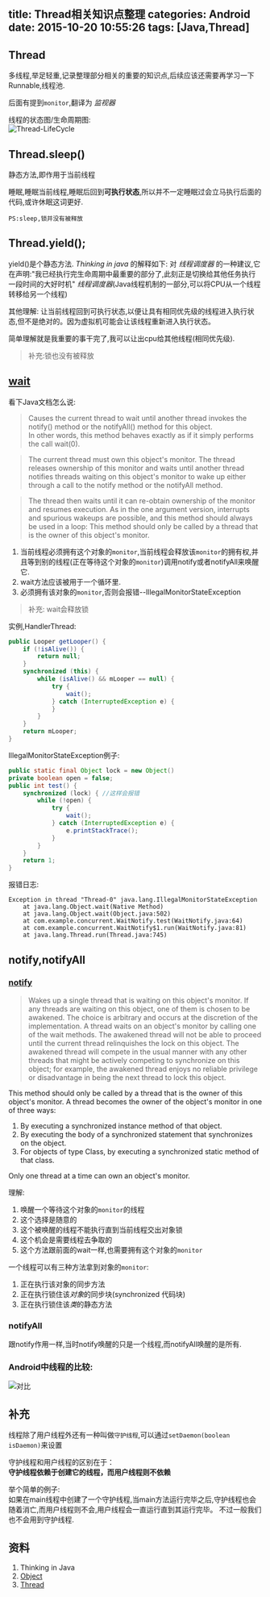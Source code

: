 title: Thread相关知识点整理
categories: Android
date: 2015-10-20 10:55:26
tags: [Java,Thread]
---

## Thread

多线程,举足轻重,记录整理部分相关的重要的知识点,后续应该还需要再学习一下Runnable,线程池.  

后面有提到`monitor`,翻译为 *监视器*  

线程的状态图/生命周期图:  
![Thread-LifeCycle](http://ww3.sinaimg.cn/large/98900c07gw1exchm7aydej20lm0erdhk.jpg)

<!-- more -->

## Thread.sleep()
静态方法,即作用于当前线程

睡眠,睡眠当前线程,睡眠后回到**可执行状态**,所以并不一定睡眠过会立马执行后面的代码,或许休眠这词更好.  

    PS:sleep,锁并没有被释放

## Thread.yield();

yield()是个静态方法.
*Thinking in java* 的解释如下:
对 *线程调度器* 的一种建议,它在声明:"我已经执行完生命周期中最重要的部分了,此刻正是切换给其他任务执行一段时间的大好时机"
    *线程调度器*(Java线程机制的一部分,可以将CPU从一个线程转移给另一个线程)

其他理解:
让当前线程回到可执行状态,以便让具有相同优先级的线程进入执行状态,但不是绝对的。因为虚拟机可能会让该线程重新进入执行状态。

简单理解就是我重要的事干完了,我可以让出cpu给其他线程(相同优先级).

> 补充:锁也没有被释放  


## [wait](https://docs.oracle.com/javase/7/docs/api/java/lang/Object.html#wait())

看下Java文档怎么说:  
> Causes the current thread to wait until another thread invokes the notify() method or the notifyAll() method for this object.  
 In other words, this method behaves exactly as if it simply performs the call wait(0).

> The current thread must own this object's monitor. The thread releases ownership of this monitor and waits until another thread notifies threads waiting on this object's monitor to wake up either through a call to the notify method or the notifyAll method.

> The thread then waits until it can re-obtain ownership of the monitor and resumes execution.
As in the one argument version, interrupts and spurious wakeups are possible, and this method should always be used in a loop:
This method should only be called by a thread that is the owner of this object's monitor.

1. 当前线程必须拥有这个对象的`monitor`,当前线程会释放该`monitor`的拥有权,并且等到别的线程(正在等待这个对象的`monitor`)调用notify或者notifyAll来唤醒它.  
2. wait方法应该被用于一个循环里.
3. 必须拥有该对象的`monitor`,否则会报错--IllegalMonitorStateException

> 补充: wait会释放锁

实例,HandlerThread:  
```Java
public Looper getLooper() {
    if (!isAlive()) {
        return null;
    }
    synchronized (this) {
        while (isAlive() && mLooper == null) {
            try {
                wait();
            } catch (InterruptedException e) {
            }
        }
    }
    return mLooper;
}
```

IllegalMonitorStateException例子:
```Java
public static final Object lock = new Object()
private boolean open = false;
public int test() {
    synchronized (lock) { //这样会报错
        while (!open) {
            try {
                wait();
            } catch (InterruptedException e) {
                e.printStackTrace();
            }
        }
    }
    return 1;
}
```

报错日志:  
```
Exception in thread "Thread-0" java.lang.IllegalMonitorStateException
	at java.lang.Object.wait(Native Method)
	at java.lang.Object.wait(Object.java:502)
	at com.example.concurrent.WaitNotify.test(WaitNotify.java:64)
	at com.example.concurrent.WaitNotify$1.run(WaitNotify.java:81)
	at java.lang.Thread.run(Thread.java:745)
```


## notify,notifyAll

### [notify](https://docs.oracle.com/javase/7/docs/api/java/lang/Object.html#notify())

> Wakes up a single thread that is waiting on this object's monitor.
If any threads are waiting on this object, one of them is chosen to be awakened.
The choice is arbitrary and occurs at the discretion of the implementation.
A thread waits on an object's monitor by calling one of the wait methods.
The awakened thread will not be able to proceed until the current thread relinquishes the lock on this object.
The awakened thread will compete in the usual manner with any other threads that might be actively competing to synchronize on this object;
for example, the awakened thread enjoys no reliable privilege or disadvantage in being the next thread to lock this object.

This method should only be called by a thread that is the owner of this object's monitor. A thread becomes the owner of the object's monitor in one of three ways:

1. By executing a synchronized instance method of that object.
2. By executing the body of a synchronized statement that synchronizes on the object.
3. For objects of type Class, by executing a synchronized static method of that class.

Only one thread at a time can own an object's monitor.


理解:
1. 唤醒一个等待这个对象的`monitor`的线程
2. 这个选择是随意的
3. 这个被唤醒的线程不能执行直到当前线程交出对象锁
4. 这个机会是需要线程去争取的
5. 这个方法跟前面的wait一样,也需要拥有这个对象的`monitor`


一个线程可以有三种方法拿到对象的`monitor`:
1. 正在执行该对象的同步方法
2. 正在执行锁住该*对象*的同步块(synchronized 代码块)
3. 正在执行锁住该*类*的静态方法

### notifyAll

跟notify作用一样,当时notify唤醒的只是一个线程,而notifyAll唤醒的是所有.


### Android中线程的比较:  

![对比](http://ww3.sinaimg.cn/large/98900c07gw1ezfbdx79onj20fh0l80vb.jpg)


## 补充
线程除了用户线程外还有一种叫做`守护线程`,可以通过`setDaemon(boolean isDaemon)`来设置

守护线程和用户线程的区别在于：  
**守护线程依赖于创建它的线程，而用户线程则不依赖**  

举个简单的例子:  
如果在main线程中创建了一个守护线程,当main方法运行完毕之后,守护线程也会随着消亡,而用户线程则不会,用户线程会一直运行直到其运行完毕。
不过一般我们也不会用到守护线程.  

## 资料
1. Thinking in Java
2.  [Object](https://docs.oracle.com/javase/7/docs/api/java/lang/Object.html)
3. [Thread](http://docs.oracle.com/javase/7/docs/api/java/lang/Thread.html)
